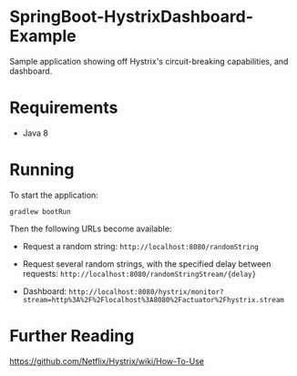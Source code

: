 # SpringBoot-HystrixDashboard-Example
Sample application showing off Hystrix's circuit-breaking capabilities, and dashboard.

Requirements
============
- Java 8

Running
=======
To start the application:

```gradlew bootRun```

Then the following URLs become available:

- Request a random string:
```http://localhost:8080/randomString```

- Request several random strings, with the specified delay between requests:
```http://localhost:8080/randomStringStream/{delay}```

- Dashboard:
```http://localhost:8080/hystrix/monitor?stream=http%3A%2F%2Flocalhost%3A8080%2Factuator%2Fhystrix.stream```

Further Reading
===============
https://github.com/Netflix/Hystrix/wiki/How-To-Use